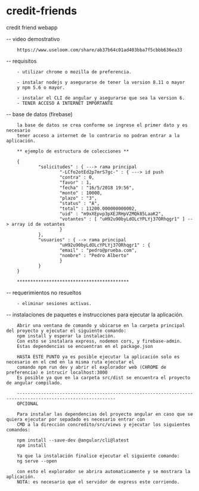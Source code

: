 # credit-friends
credit friend webapp


-- video demostrativo

        https://www.useloom.com/share/ab37b64c01ad403bba7f5cbbb636ea33


-- requisitos

        - utilizar chrome o mozilla de preferencia.

        - instalar nodejs y asegurarse de tener la version 8.11 o mayor
        y npm 5.6 o mayor.

        - instalar el CLI de angular y asegurarse que sea la version 6.
        - TENER ACCESO A INTERNET IMPORTANTE


-- base de datos (firebase)

        la base de datos se crea conforme se ingrese el primer dato y es necesario
        tener acceso a internet de lo contrario no podran entrar a la aplicación.

        ** ejemplo de estructura de colecciones **

        {
                "solicitudes" : { ---> rama principal
                        "-LCfo2otEd2p7mrS7gc-" : { ---> id push
                        "contra" : 0,
                        "favor" : 1,
                        "fecha" : "16/5/2018 19:56",
                        "monto" : 10000,
                        "plazo" : "3",
                        "status" : "A",
                        "total" : 11200.000000000002,
                        "uid" : "m9xXEpvp3pXEJRHpV2MQk85LaaK2",
                        "votantes" : [ "uH92u90byLdOLcYPLYj37ORhqgr1" ] --> array id de votantes
                        }
                },
                "usuarios" : { --> rama principal
                        "uH92u90byLdOLcYPLYj37ORhqgr1" : {
                        "email" : "pedro@prueba.com",
                        "nombre" : "Pedro Alberto"
                        }
                }
        }

        ******************************************


-- requerimientos no resueltos

        - eliminar sesiones activas.


-- instalaciones de paquetes e instrucciones para ejecutar la aplicación.
    
        Abrir una ventana de comando y ubicarse en la carpeta principal del proyecto y ejecutar el siguiente comando:
        npm install y esperar la instalación.
        Con esto se instalara express, nodemon cors, y firebase-admin.
        Estas dependencias se encuentran en el package.json  

        HASTA ESTE PUNTO ya es posible ejecutar la aplicación solo es necesario en el cmd en la misma ruta ejecutar el
        comando npm run dev y abrir el explorador web (CHROME de preferencia) e intrucir localhost:3000
        Es posible ya que en la carpeta src/dist se encuentra el proyecto de angular compilado.

        -----------------------------------------------------------------------------------------------------------
        OPCIONAL

        Para instalar las dependencias del proyecto angular en caso que se quiera ejecutar por sepadado es necesario entrar con
        CMD a la dirección concredito/src/views y ejecutar los siguientes comandos:

        npm install --save-dev @angular/cli@latest
        npm install

        Ya que la instalación finalice ejecutar el siguiente comando:
        ng serve --open

        con esto el explorador se abrira automaticamente y se mostrara la aplicación.
        NOTA: es necesario que el servidor de express este corriendo.
        


        

